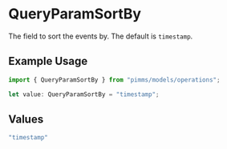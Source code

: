 # QueryParamSortBy

The field to sort the events by. The default is `timestamp`.

## Example Usage

```typescript
import { QueryParamSortBy } from "pimms/models/operations";

let value: QueryParamSortBy = "timestamp";
```

## Values

```typescript
"timestamp"
```